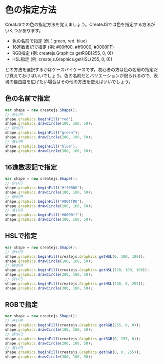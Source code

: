 # 色の指定方法

CreatJSでの色の指定方法を覚えましょう。CreateJSでは色を指定する方法がいくつかあります。


- 色の名前で指定 (例：green, red, blue)
- 16進数表記で指定 (例: #00ff00, #ff0000, #0000FF)
- RGB指定 (例: createjs.Graphics.getRGB(255, 0, 0))
- HSL指定 (例: createjs.Graphics.getHSL(255, 0, 0))

どの方法を選択するかはケースバイケースです。初心者の方は色の名前の指定だけ覚えておけばいいでしょう。色の名前だとバリエーションが限られるので、表現の自由度を広げたい場合はその他の方法を使えばいいでしょう。

## 色の名前で指定

```js
var shape = new createjs.Shape();
// 赤い円
shape.graphics.beginFill("red");
shape.graphics.drawCircle(100, 100, 50);
// 緑の円
shape.graphics.beginFill("green");
shape.graphics.drawCircle(200, 100, 50);
// 青い円
shape.graphics.beginFill("blue");
shape.graphics.drawCircle(300, 100, 50);
```


## 16進数表記で指定

```js
var shape = new createjs.Shape();
// 赤い円
shape.graphics.beginFill("#ff0000");
shape.graphics.drawCircle(100, 100, 50);
// 緑の円
shape.graphics.beginFill("#00ff00");
shape.graphics.drawCircle(200, 100, 50);
// 青い円
shape.graphics.beginFill("#0000ff");
shape.graphics.drawCircle(300, 100, 50);
```


## HSLで指定

```js
var shape = new createjs.Shape();
// 赤い円
shape.graphics.beginFill(createjs.Graphics.getHSL(0, 100, 100));
shape.graphics.drawCircle(100, 100, 50);
// 緑の円
shape.graphics.beginFill(createjs.Graphics.getHSL(120, 100, 100));
shape.graphics.drawCircle(200, 100, 50);
// 青い円
shape.graphics.beginFill(createjs.Graphics.getHSL(240, 0, 255));
shape.graphics.drawCircle(300, 100, 50);
```



## RGBで指定

```js
var shape = new createjs.Shape();
// 赤い円
shape.graphics.beginFill(createjs.Graphics.getRGB(255, 0, 0));
shape.graphics.drawCircle(100, 100, 50);
// 緑の円
shape.graphics.beginFill(createjs.Graphics.getRGB(0, 255, 0));
shape.graphics.drawCircle(200, 100, 50);
// 青い円
shape.graphics.beginFill(createjs.Graphics.getRGB(0, 0, 255));
shape.graphics.drawCircle(300, 100, 50);
```
